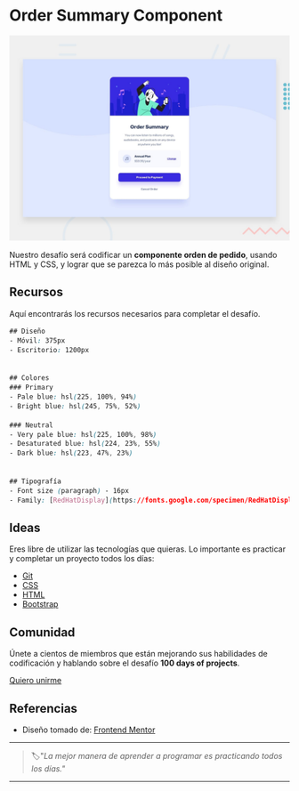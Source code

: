 # Order Summary Component

![order summary component](./img/09-day.jpg)

Nuestro desafío será codificar un **componente orden de pedido**, usando HTML y CSS, y lograr que se parezca lo más posible al diseño original.

## Recursos

Aquí encontrarás los recursos necesarios para completar el desafío.

```css
## Diseño
- Móvil: 375px
- Escritorio: 1200px


## Colores
### Primary
- Pale blue: hsl(225, 100%, 94%)
- Bright blue: hsl(245, 75%, 52%)

### Neutral
- Very pale blue: hsl(225, 100%, 98%)
- Desaturated blue: hsl(224, 23%, 55%)
- Dark blue: hsl(223, 47%, 23%)


## Tipografía
- Font size (paragraph) - 16px
- Family: [RedHatDisplay](https://fonts.google.com/specimen/RedHatDisplay)
```

## Ideas

Eres libre de utilizar las tecnologías que quieras. Lo importante es practicar y completar un proyecto todos los días:

- [Git](https://git-scm.com/)
- [CSS](https://www.w3schools.com/css/default.asp)
- [HTML](https://www.w3schools.com/html/default.asp)
- [Bootstrap](https://getbootstrap.com/)

## Comunidad

Únete a cientos de miembros que están mejorando sus habilidades de codificación y hablando sobre el desafío **100 days of projects**.

<a href="https://chat.whatsapp.com/LDaK0dksr8f7FbsTWSf0ww" class="btn">
  Quiero unirme
</a>


## Referencias

- Diseño tomado de: [Frontend Mentor](https://www.frontendmentor.io/challenges/order-summary-component-QlPmajDUj)

---

> 🏷️"_La mejor manera de aprender a programar es practicando todos los días."_  

---